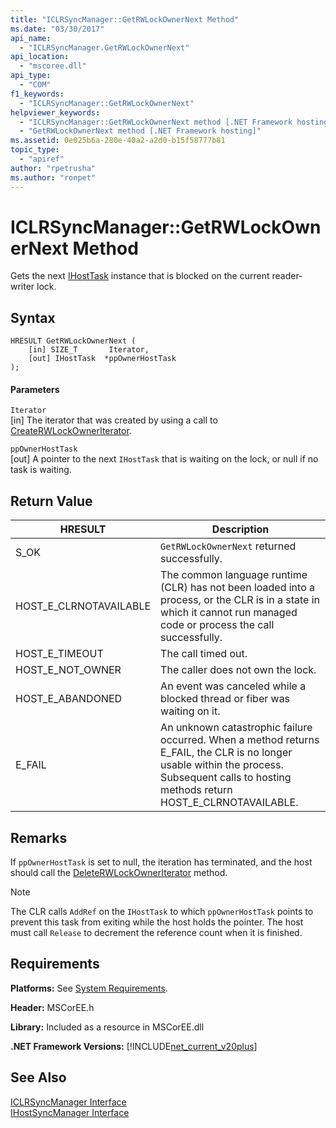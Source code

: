 ```yaml
---
title: "ICLRSyncManager::GetRWLockOwnerNext Method"
ms.date: "03/30/2017"
api_name: 
  - "ICLRSyncManager.GetRWLockOwnerNext"
api_location: 
  - "mscoree.dll"
api_type: 
  - "COM"
f1_keywords: 
  - "ICLRSyncManager::GetRWLockOwnerNext"
helpviewer_keywords: 
  - "ICLRSyncManager::GetRWLockOwnerNext method [.NET Framework hosting]"
  - "GetRWLockOwnerNext method [.NET Framework hosting]"
ms.assetid: 0e025b6a-280e-40a2-a2d0-b15f58777b81
topic_type: 
  - "apiref"
author: "rpetrusha"
ms.author: "ronpet"
---
```

# ICLRSyncManager::GetRWLockOwnerNext Method
Gets the next [IHostTask](../../../../docs/framework/unmanaged-api/hosting/ihosttask-interface.md) instance that is blocked on the current reader-writer lock.  
  
## Syntax  
  
```  
HRESULT GetRWLockOwnerNext (  
    [in] SIZE_T       Iterator,  
    [out] IHostTask  *ppOwnerHostTask  
);  
```  
  
#### Parameters  
 `Iterator`  
 [in] The iterator that was created by using a call to [CreateRWLockOwnerIterator](../../../../docs/framework/unmanaged-api/hosting/iclrsyncmanager-createrwlockowneriterator-method.md).  
  
 `ppOwnerHostTask`  
 [out] A pointer to the next `IHostTask` that is waiting on the lock, or null if no task is waiting.  
  
## Return Value  
  
|HRESULT|Description|  
|-------------|-----------------|  
|S_OK|`GetRWLockOwnerNext` returned successfully.|  
|HOST_E_CLRNOTAVAILABLE|The common language runtime (CLR) has not been loaded into a process, or the CLR is in a state in which it cannot run managed code or process the call successfully.|  
|HOST_E_TIMEOUT|The call timed out.|  
|HOST_E_NOT_OWNER|The caller does not own the lock.|  
|HOST_E_ABANDONED|An event was canceled while a blocked thread or fiber was waiting on it.|  
|E_FAIL|An unknown catastrophic failure occurred. When a method returns E_FAIL, the CLR is no longer usable within the process. Subsequent calls to hosting methods return HOST_E_CLRNOTAVAILABLE.|  
  
## Remarks  
 If `ppOwnerHostTask` is set to null, the iteration has terminated, and the host should call the [DeleteRWLockOwnerIterator](../../../../docs/framework/unmanaged-api/hosting/iclrsyncmanager-deleterwlockowneriterator-method.md) method.  
  
> [!NOTE]
>  The CLR calls `AddRef` on the `IHostTask` to which `ppOwnerHostTask` points to prevent this task from exiting while the host holds the pointer. The host must call `Release` to decrement the reference count when it is finished.  
  
## Requirements  
 **Platforms:** See [System Requirements](../../../../docs/framework/get-started/system-requirements.md).  
  
 **Header:** MSCorEE.h  
  
 **Library:** Included as a resource in MSCorEE.dll  
  
 **.NET Framework Versions:** [!INCLUDE[net_current_v20plus](../../../../includes/net-current-v20plus-md.md)]  
  
## See Also  
 [ICLRSyncManager Interface](../../../../docs/framework/unmanaged-api/hosting/iclrsyncmanager-interface.md)  
 [IHostSyncManager Interface](../../../../docs/framework/unmanaged-api/hosting/ihostsyncmanager-interface.md)
